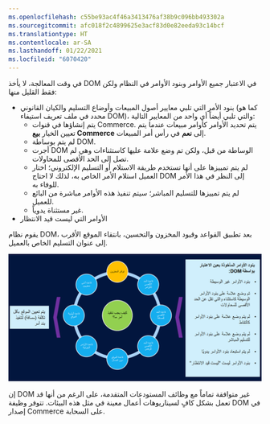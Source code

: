 ```yaml
---
ms.openlocfilehash: c55be93ac4f46a3413476af38b9c096bb493302a
ms.sourcegitcommit: afc018f2c4899625e3acf83d0e82eeda93c14bcf
ms.translationtype: HT
ms.contentlocale: ar-SA
ms.lasthandoff: 01/22/2021
ms.locfileid: "6070420"
---
```

في وقت المعالجة، لا يأخذ DOM في الاعتبار جميع الأوامر وبنود الأوامر في النظام ولكن فقط القليل منها: 

- بنود الأمر التي تلبي معايير أصول المبيعات وأوضاع التسليم والكيان القانوني (كما هو محدد في ملف تعريف استيفاء DOM)، والتي تلبي أيضاً أي واحد من المعايير التالية:
    - يتم إنشاؤها في قنوات Commerce. يتم تحديد الأوامر كأوامر مبيعات عندما يتم تعيين الخيار **بيع Commerce** إلى **نعم** في رأس أمر المبيعات.
    - لم يتم بوساطة DOM.
    - أجرت DOM الوساطة من قبل، ولكن تم وضع علامة عليها كاستثناءات وهي لم تصل إلى الحد الأقصى للمحاولات.
    - لم يتم تمييزها على أنها تستخدم طريقة الاستلام أو التسليم الإلكتروني؛ اختار العميل استلام الأمر الخاص به، لذلك لا احتاج DOM إلى النظر في هذا الأمر للوفاء به.
    - لم يتم تمييزها للتسليم المباشر؛ سيتم تنفيذ هذه الأوامر مباشرة من البائع للعميل.
    - غير مستثناة يدوياً.
- الأوامر التي ليست قيد الانتظار

يقوم نظام DOM، بعد تطبيق القواعد وقيود المخزون والتحسين، بانتقاء الموقع الأقرب إلى عنوان التسليم الخاص بالعميل.
 
![رسم تخطيطي يوضح معايير وساطة الأمر‬ في Dynamics 365 Commerce.](../media/dom-order-criteria.png)

إن DOM غير متوافقة تماماً مع وظائف المستودعات المتقدمة، على الرغم من أنها قد تعمل بشكل كافٍ لسيناريوهات أعمال معينة في مثل هذه البيئات. تتوفر وظيفة DOM في إصدار Commerce على السحابة.
